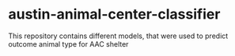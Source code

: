 # austin-animal-center-classifier
This repository contains different models, that were used to predict outcome animal type for AAC shelter 
